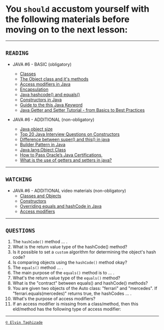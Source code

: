 # You `should` accustom yourself with the following materials before moving on to the next lesson:
---
## `READING`
- JAVA #6 - BASIC (obligatory)
    - [Classes](https://www.geeksforgeeks.org/classes-objects-java/)
    - [The Object class and it's methods](https://www.geeksforgeeks.org/object-class-in-java/)
    - [Access modifiers in Java](https://www.geeksforgeeks.org/access-modifieers-java/)
    - [Encapsulation](https://www.geeksforgeeks.org/encapsulation-in-java/)
    - [Java hashcode() and equals()](https://urvanov.ru/2017/07/29/java-hashcode-%D0%B8-equals/)
    - [Constructors in Java](https://www.javatpoint.com/java-constructor)
    - [Guide to the this Java Keyword](https://www.baeldung.com/java-this)
    - [Java Getter and Setter Tutorial - from Basics to Best Practices](https://www.codejava.net/coding/java-getter-and-setter-tutorial-from-basics-to-best-practices)

- JAVA #6 - ADDITIONAL (non-obligatory)
    - [Java object size](https://www.baeldung.com/java-size-of-object)
    - [Top 20 Java Interview Questions on Constructors](http://www.instanceofjava.com/2015/04/java-interview-questions-on-constructors.html)
    - [Difference between super() and this() in java](https://www.geeksforgeeks.org/difference-super-java/)
    - [Builder Pattern in Java](https://www.geeksforgeeks.org/builder-pattern-in-java/)
    - [Java.lang.Object Class](https://www.tutorialspoint.com/java/lang/java_lang_object.htm)
    - [How to Pass Oracle’s Java Certifications](https://www.freecodecamp.org/news/how-to-pass-oracles-java-certifications-a-practical-guide-for-developers-e9b607ba6173/),
    - [What is the use of getters and setters in java?](https://www.quora.com/What-is-the-use-of-getters-and-setters-in-java)
---

## `WATCHING`
- JAVA #6 - ADDITIONAL video materials (non-obligatory)
    - [Classes and Objects](https://youtu.be/8yjkWGRlUmY)
    - [Constructors](https://youtu.be/tPFuVRbUTwA)
    - [Overriding equals and hashCode in Java](https://youtu.be/7V3589CReug)
    - [Access modifiers](https://youtu.be/aRQRV2PMHtk)
---

## `QUESTIONS`
1. The `hashCode()` method ... .
2. What is the return value type of the hashCode() method?
3. Is it possible to set a `custom` algorithm for determining the object's hash code?
4. Is comparing objects using the `hashCode()` method okay?
5. The `equals()` method ... .
6. The main purpose of the `equals()` method is to ... .
7. What's the return value type of the `equals()` method?
8. What is the "contract" between equals() and hashCode() methods?
9. You are given two objects of the Auto class: "ferrari" and "mercedes". If "ferrari.equals(mercedes)" returns true, the hashCodes ... .
10. What's the purpose of access modifiers?
11. If an access modifier is missing from a class/method, then this eld/method has the following type of access modifier:
---

[`© Elvin Taghizade`](elvintaghiyev184@gmail.com)